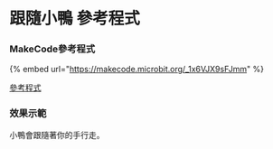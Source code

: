 # 跟隨小鴨 參考程式

### MakeCode參考程式

{% embed url="https://makecode.microbit.org/_1x6VJX9sFJmm" %}

[參考程式](https://makecode.microbit.org/\_1x6VJX9sFJmm)

### 效果示範

小鴨會跟隨著你的手行走。

<figure><img src="https://learn.kittenbot.cc/assets/images/1693221305519-8b0fc737-34b0-43d4-92b9-2167855ff2e8-5595a977988982dd54df5306e8291dbb.gif" alt=""><figcaption></figcaption></figure>

<figure><img src="https://learn.kittenbot.cc/assets/images/1693221336251-04066210-fcd5-4884-ab0a-122755e75b66-24ffb7bc03f77bdbcd316eb3b55f3bbf.gif" alt=""><figcaption></figcaption></figure>
